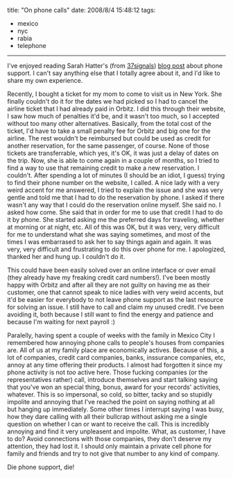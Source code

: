 title: "On phone calls"
date: 2008/8/4 15:48:12
tags:
- mexico
- nyc
- rabia
- telephone
---
I've enjoyed reading Sarah Hatter's (from <a href="http://37signals.com/">37signals</a>) <a href="http://www.37signals.com/svn/posts/1161-why-would-you-want-to-call-me">blog post</a> about phone support. I can't say anything else that I totally agree about it, and I'd like to share my own experience.

Recently, I bought a ticket for my mom to come to visit us in New York. She finally couldn't do it for the dates we had picked so I had to cancel the airline ticket that I had already paid in Orbitz. I did this through their website, I saw how much of penalties it'd be, and it wasn't too much, so I accepted without too many other alternatives. Basically, from the total cost of the ticket, I'd have to take a small penalty fee for Orbitz and big one for the airline. The rest wouldn't be reimbursed but could be used as credit for another reservation, for the same passenger, of course. None of those tickets are transferrable, which yes, it's OK, it was just a delay of dates on the trip. Now, she is able to come again in a couple of months, so I tried to find a way to use that remaining credit to make a new reservation. I couldn't. After spending a lot of minutes (I should be an idiot, I guess) trying to find their phone number on the website, I called. A nice lady with a very weird accent for me answered, I tried to explain the issue and she was very gentle and told me that I had to do the reservation by phone. I asked if there wasn't any way that I could do the reservation online myself. She said no. I asked how come. She said that in order for me to use that credit I had to do it by phone. She started asking me the preferred days for traveling, whether at morning or at night, etc. All of this was OK, but it was very, very difficult for me to understand what she was saying sometimes, and most of the times I was embarrased to ask her to say things again and again. It was very, very difficult and frustrating to do this over phone for me. I apologized, thanked her and hung up. I couldn't do it.

This could have been easily solved over an online interface or over email (they already have my freaking credit card numbers!). I've been mostly happy with Orbitz and after all they are not guilty on having me as their customer, one that cannot speak to nice ladies with very weird accents, but it'd be easier for everybody to not leave phone support as the last resource for solving an issue. I still have to call and claim my unused credit. I've been avoiding it, both because I still want to find the energy and patience and because I'm waiting for next payroll :)

Paralelly, having spent a couple of weeks with the family in Mexico City I remembered how annoying phone calls to people's houses from companies are. All of us at my family place are economically actives. Because of this, a lot of companies, credit card companies, banks, inssurance companies, etc, annoy at any time offering their products. I almost had forgotten it since my phone activity is not <em>too</em> active here. Those fucking companies (or the representatives rather) call, introduce themselves and start talking saying that you've won an special thing, bonus, award for your records' activities, whatever. This is so impersonal, so cold, so bitter, tacky and so stupidly impolite and annoying that I've reached the point on saying nothing at all but hanging up immediately. Some other times I interrupt saying I was busy, how they dare calling with all their bullcrap without asking me a single question on whether I can or want to receive the call. This is incredibly annoying and find it very unpleasent and impolite. What, as customer, I have to do? Avoid connections with those companies, they don't deserve my attention, they had lost it. I should only maintain a private cell phone for family and friends and try to not give that number to any kind of company.

Die phone support, die!
